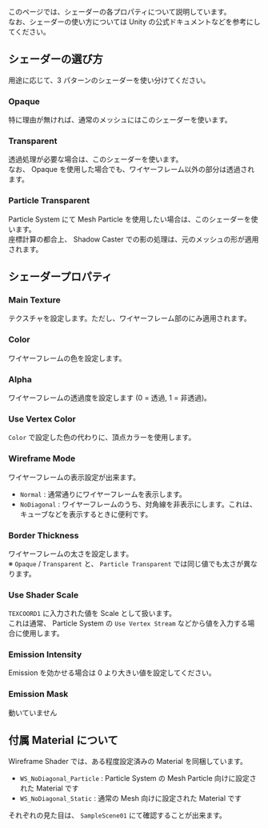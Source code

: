 このページでは、シェーダーの各プロパティについて説明しています。  
なお、シェーダーの使い方については Unity の公式ドキュメントなどを参考にしてください。

## シェーダーの選び方

用途に応じて、3 パターンのシェーダーを使い分けてください。

### Opaque

特に理由が無ければ、通常のメッシュにはこのシェーダーを使います。

### Transparent

透過処理が必要な場合は、このシェーダーを使います。  
なお、 Opaque を使用した場合でも、ワイヤーフレーム以外の部分は透過されます。

### Particle Transparent

Particle System にて Mesh Particle を使用したい場合は、このシェーダーを使います。  
座標計算の都合上、 Shadow Caster での影の処理は、元のメッシュの形が適用されます。

## シェーダープロパティ

### Main Texture

テクスチャを設定します。ただし、ワイヤーフレーム部のにみ適用されます。

### Color

ワイヤーフレームの色を設定します。

### Alpha

ワイヤーフレームの透過度を設定します (0 = 透過, 1 = 非透過)。

### Use Vertex Color

`Color` で設定した色の代わりに、頂点カラーを使用します。

### Wireframe Mode

ワイヤーフレームの表示設定が出来ます。

- `Normal` : 通常通りにワイヤーフレームを表示します。
- `NoDiagonal` : ワイヤーフレームのうち、対角線を非表示にします。これは、キューブなどを表示するときに便利です。

### Border Thickness

ワイヤーフレームの太さを設定します。  
※ `Opaque` / `Transparent` と、 `Particle Transparent` では同じ値でも太さが異なります。

### Use Shader Scale

`TEXCOORD1` に入力された値を Scale として扱います。  
これは通常、 Particle System の `Use Vertex Stream` などから値を入力する場合に使用します。

### Emission Intensity

Emission を効かせる場合は 0 より大きい値を設定してください。

### Emission Mask

動いていません

## 付属 Material について

Wireframe Shader では、ある程度設定済みの Material を同梱しています。

- `WS_NoDiagonal_Particle` : Particle System の Mesh Particle 向けに設定された Material です
- `WS_NoDiagonal_Static` : 通常の Mesh 向けに設定された Material です

それぞれの見た目は、 `SampleScene01` にて確認することが出来ます。

